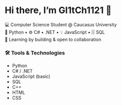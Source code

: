 # Hi there, I’m Gl1tCh1121 👋

💻 Computer Science Student @ Caucasus University  
🐍 Python • ⚙️ C# • .NET • 💡 JavaScript • 🗄️ SQL  
🚀 Learning by building & open to collaboration

### 🛠️ Tools & Technologies  
- Python  
- C# / .NET  
- JavaScript (basic)  
- SQL 
- C++
- HTML 
- CSS



